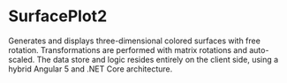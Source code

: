 # SurfacePlot2

Generates and displays three-dimensional colored surfaces with free rotation.
Transformations are performed with matrix rotations and auto-scaled.
The data store and logic resides entirely on the client side, using a hybrid Angular 5 and .NET Core architecture.
